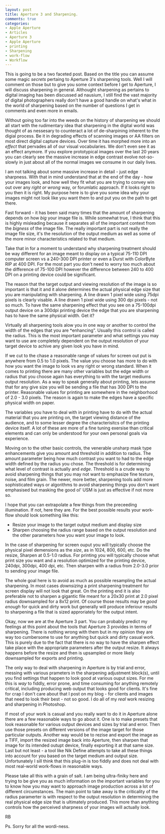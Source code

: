 ```yaml
---
layout: post
title: Aperture 3 and Sharpening. 
comments: true
categories:
- Apple Aperture
- Articles
- Aperture 3
- Apple Aperture
- printing
- Sharpening
- work-flow
- Workflow
---
```

This is going to be a two faceted post. Based on the title you can assume some magic <em>secrets</em> pertaing to Aperture 3's sharpening tools. Well I will comment on those but to give you some context before I get to Aperture, I will discuss sharpening in general. Althought sharpening as pertains to digital imaging has been discussed ad nausium, I still find the vast majority of digital photographers really don't have a good handle on what's what in the world of sharpening based on the number of questions I get in comments and even more in emails.

Without going too far into the weeds on the history of sharpening we should all start with the rudimentary idea that sharpening in the digital world was thought of as nessesary to counteract a lot of de-sharpining inherent to the digial process. Be it in degrading effects of scanning images or AA filters on most direct digital capture devices. Over time it has morphed more into an <em>effect</em> that pervades all of our visual vocabularies. We don't even see it as an effect anymore. If you explore prototypical images over the last 20 years you can clearly see the massive increase in edge contrast evolve not-so-slowly in just about all of the normal images we consume in our daily lives.

I am not talking about some massive increase in detail - just edge sharpness. With that in mind understand that at the end of the day - how your images look, and how well they fit what you are trying to convey win out over any <em>right or wrong</em> way, or forumlatic approach. If it looks right to you then it is right. My purpose here is to give you some idea why your images might not look like you want them to and put you on the path to get there.

Fast forward - it has been said many times that the amount of sharpening depends on how <em>big</em> your image file is. While somewhat true, I think that this is highly misleading because it separates all of the important context from the <em>bigness</em> of the image file. The really important part is not really the image file size, it's the resolution of the output medium as well as some of the more minor characteristics related to that medium.

Take that in for a moment to understand why sharpening treatment should be way different for an image meant to display on a typical 75-110 DPI computer screen vs a 240-300 DPI printer or even a Durst with ColorByte RIP at 400 DPI. For the most part you don't need to worry too much about the difference of 75-100 DPI however the difference between 240 to 400 DPI on a printing device could be significant.

The reason that the target output and viewing resolution of the image is so important is that it and it alone determines the actual physical edge size that you are manipulating with sharpening. A line drawn 1 pixel wide using 75dpi pixels is clearly visable. A line drawn 1 pixel wide using 300 dpi pixels - not so much. To have the same sharpening effect that you see on a 75-100dpi output device on a 300dpi printing device the edge that you are sharpening has to have the same physical width. Get it?

Virtually all sharpening tools alow you in one way or another to control the width of the edges that you are *enhancing". Usually this control is called the radius. This is the most important parameter and what settings you may want to use are completely dependent on the output resolution of your target device to achive any given look you have in mind.

If we cut to the chase a reasonable range of values for screen out put is anywhere from 0.5 to 1.0 pixels. The value you choose has more to do with how you want the image to look vs any right or wrong standard. When it comes to printing there are many other variables but the edge width or radius that you choose again has everything to with the target mediums output resolution. As a way to speak generally about printing, lets assume that for any give size you will be sending a file that has 300 DPI to the printer. Reasonable values for printing are somewhere in the neighborhood of 2.0 - 3.0 pixels. The reason is again to make the edges have a specific physical width on paper.

The variables you have to deal with in printing have to do with the actual material that you are printing on, the target viewing distance of the audience, and to some lesser degree the characterisitcs of the printing device itself. A lot of these are more of a fine tuning exersise than critical elements and can only be understood for your own personal goals via experience.

Moving on to the other basic controls, the venerable unsharp mask type enhancements give you amount and threshold in addition to radius. The amount parameter being how much contrast you want to had to the edge width defined by the radius you chose. The threshold is for determining what level of contrast is actually and <em>edge</em>. Threshold is a crude way to avoid sharpening things that you may not want to emphasize fine texture, noise, and film grain. The newer, more better, sharpening tools add more sophisticated ways or algorithms to avoid sharpening things you don't want emphasised but masking the good ol' USM is just as effective if not more so.

I hope that you can extrapolate a few things from the preceeding illumination. If not, here they are. For the best possible results your work-flow should look something like this:
<ul>
	<li>Resize your image to the target output medium and display size</li>
	<li>Sharpen choosing the radius range based on the output resolution and the other parameters how you want your image to look.</li>
</ul>
In the case of sharpening for screen ouput you will typically choose the physical pixel demensions as the <em>size</em>, as in 1024, 800, 600, etc. Do the resize, Sharpen at 0.5-1.0 radius. For printing you will typically choose what print size you want and a resolution optimized for the printing device, 240dpi, 300dpi, 400 dpi, etc. Then sharpen with a radius from 2.0-3.0 prior to sending your image file.

The whole goal here is to avoid as much as possible resampling the actual sharpening. In most cases <em>downsizing</em> a print sharpening treatment for screen display will not look that great. On the printing end it is also preferable not to sharpen a gigantic file meant for a 20x30 print at 2.0 pixel radius downsampled for a 8x12 print. Of course those results may be <em>good enough</em> for quick and dirty work but generally will produce inferiour results to sharpening a file that is sized approriately for the output intent.

Okay, now we are at the Aperture 3 part. You can probably predict my feelings at this point about the tools that Aperture 3 provides in terms of sharpening. There is nothing wrong with them but in my opinion they are way too cumbersome to use for anything but quick and dirty casual work. This is purely due to the fact that there is no way to have the sharpen effect take place with the appropriate parameters after the output resize. It always happens before the resize and then is upsampled or more likely downsampled for exports and printing.

The only way to deal with sharpening in Aperture is by trial and error, messing with various prameters in the sharpening adjustment block(s), until you find settings that happen to look good at various ouput sizes. For me this is <em>way</em> to fiddly, error prone, and time consuming for anything remotely critical, including producing web output that looks good for clients. It's fine for crap I don't care about that I post on my blog - for clients and images that need to look their best - not so good. I do all of my <em>real</em> work resizing and sharpening in Photoshop.

If most of your work is casual and you really want to do it in Aperture alone there are a few reasonable ways to go about it. One is to make presets that look reasonable for various output devices and sizes by trial and error. Then use those presets on different versions of the image target for those particular outputs. Another way would be to rezise and export the image as a TIFF, import the resized image back into Aperture, then sharpen that image for its intended outupt device, finally exporting it at that same size. Last but not least - a tool like Nik Define attempts to take all these things into account for you based on the target medium and output size. Unfortunately I sill think that this plug-in is too fiddly and does not deal with most real-world work-flows in reasonable ways.

Please take all this with a grain of salt. I am being ultra-finiky here and trying to be give you as much information on the important variables for you to know how you may want to approach image production across a lot of different circumstances. The main point to take away is the criticality of the radius paramerter is with respect to the output resolution in determining the real physical edge size that is ultimately produced. This more than anything controls how the perceived sharpness of your images will actually look.

RB

Ps. Sorry for all the wordi-ness.